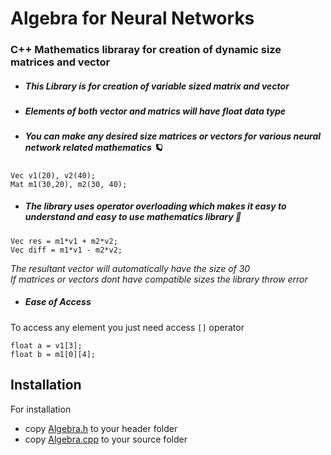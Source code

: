# Algebra for Neural Networks
### C++ Mathematics libraray for creation of dynamic size matrices and vector 

* #####  __This Library is for creation of variable sized matrix and vector__
* #####  __Elements of both vector and matrics will have _float_ data type__
* #####  __You can make any desired size matrices or vectors for various neural network related mathematics__ 🪐
```
Vec v1(20), v2(40);
Mat m1(30,20), m2(30, 40);
```

* #####  __The library uses operator overloading which makes it easy to understand and easy to use mathematics library__ 🥧

```
Vec res = m1*v1 + m2*v2;
Vec diff = m1*v1 - m2*v2;
```
_The resultant vector will automatically have the size of 30_ \
_If matrices or vectors dont have compatible sizes the library throw error_ 



* #####  __Ease of Access__ 
To access any element you just need access `[]` operator
```
float a = v1[3];
float b = m1[0][4];
```

## Installation
For installation
* copy [Algebra.h](incsrc/Algebra.h) to your header folder
* copy [Algebra.cpp](incsrc/Algebra.cpp) to your source folder


